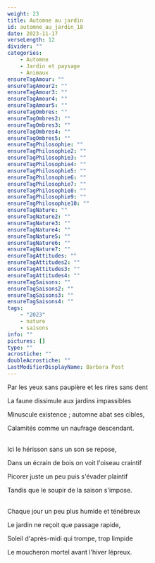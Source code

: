 ```yaml
---
weight: 23
title: Automne au jardin
id: automne_au_jardin_18
date: 2023-11-17
verseLength: 12
divider: ""
categories:
    - Automne
    - Jardin et paysage
    - Animaux
ensureTagAmour: ""
ensureTagAmour2: ""
ensureTagAmour3: ""
ensureTagAmour4: ""
ensureTagAmour5: ""
ensureTagOmbres: ""
ensureTagOmbres2: ""
ensureTagOmbres3: ""
ensureTagOmbres4: ""
ensureTagOmbres5: ""
ensureTagPhilosophie: ""
ensureTagPhilosophie2: ""
ensureTagPhilosophie3: ""
ensureTagPhilosophie4: ""
ensureTagPhilosophie5: ""
ensureTagPhilosophie6: ""
ensureTagPhilosophie7: ""
ensureTagPhilosophie8: ""
ensureTagPhilosophie9: ""
ensureTagPhilosophie10: ""
ensureTagNature: ""
ensureTagNature2: ""
ensureTagNature3: ""
ensureTagNature4: ""
ensureTagNature5: ""
ensureTagNature6: ""
ensureTagNature7: ""
ensureTagAttitudes: ""
ensureTagAttitudes2: ""
ensureTagAttitudes3: ""
ensureTagAttitudes4: ""
ensureTagSaisons: ""
ensureTagSaisons2: ""
ensureTagSaisons3: ""
ensureTagSaisons4: ""
tags:
    - "2023"
    - nature
    - saisons
info: ""
pictures: []
type: ""
acrostiche: ""
doubleAcrostiche: ""
LastModifierDisplayName: Barbara Post
---
```

Par les yeux sans paupière et les rires sans dent

La faune dissimule aux jardins impassibles

Minuscule existence ; automne abat ses cibles,

Calamités comme un naufrage descendant.

 \
Ici le hérisson sans un son se repose,

Dans un écrain de bois on voit l'oiseau craintif

Picorer juste un peu puis s'évader plaintif

Tandis que le soupir de la saison s'impose.

 \
Chaque jour un peu plus humide et ténébreux

Le jardin ne reçoit que passage rapide,

Soleil d'après-midi qui trompe, trop limpide

Le moucheron mortel avant l'hiver lépreux.
